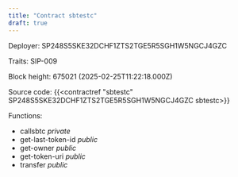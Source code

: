 ```yaml
---
title: "Contract sbtestc"
draft: true
---
```

Deployer: SP248S5SKE32DCHF1ZTS2TGE5R5SGH1W5NGCJ4GZC

Traits:
SIP-009 



Block height: 675021 (2025-02-25T11:22:18.000Z)

Source code: {{<contractref "sbtestc" SP248S5SKE32DCHF1ZTS2TGE5R5SGH1W5NGCJ4GZC sbtestc>}}

Functions:

* callsbtc _private_
* get-last-token-id _public_
* get-owner _public_
* get-token-uri _public_
* transfer _public_
